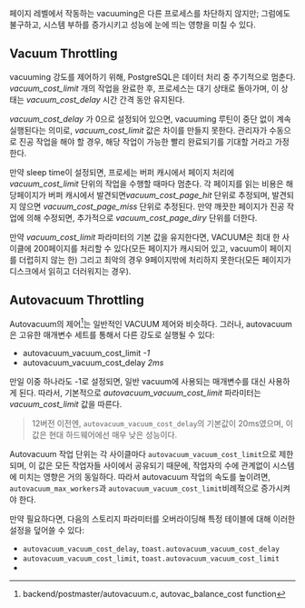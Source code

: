 페이지 레벨에서 작동하는 vacuuming은 다른 프로세스를 차단하지 않지만; 그럼에도 불구하고, 시스템 부하를 증가시키고 성능에 눈에 띄는 영향을 미칠 수 있다.

## Vacuum Throttling

vacuuming 강도를 제어하기 위해, PostgreSQL은 데이터 처리 중 주기적으로 멈춘다.
*vacuum_cost_limit* 개의 작업을 완료한 후, 프로세스는 대기 상태로 돌아가며, 이 상태는 *vacuum_cost_delay* 시간 간격 동안 유지된다.

*vacuum_cost_delay* 가 0으로 설정되어 있으면, vacuuming 루틴이 중단 없이 계속 실행된다는 의미로, *vacuum_cost_limit* 값은 차이를 만들지 못한다.
 관리자가 수동으로 진공 작업을 해야 할 경우, 해당 작업이 가능한 빨리 완료되기를 기대할 거라고 가정한다.

만약 sleep time이 설정되면, 프로세는 버퍼 캐시에서 페이지 처리에 *vacuum_cost_limit* 단위의 작업을 수행할 때마다 멈춘다.
각 페이지를 읽는 비용은 해당페이지가 버퍼 캐시에서 발견되면*vacuum_cost_page_hit* 단위로 추정되며,  발견되지 않으면 *vacuum_cost_page_miss* 단위로 추정된다. 만약 깨끗한 페이지가 진공 작업에 의해 수정되면, 추가적으로 *vacuum_cost_page_diry* 단위를 더한다.

만약 *vacuum_cost_limit* 파라미터의 기본 값을 유지한다면,  VACUUM은 최대 한 사이클에 200페이지를 처리할 수 있다(모든 페이지가 캐시되어 있고, vacuum이 페이지를 더럽히지 않는 한) 그리고 최악의 경우 9페이지밖에 처리하지 못한다(모든 페이지가 디스크에서 읽히고 더러워지는 경우).

## Autovacuum Throttling

Autovacuum의 제어[^3]는 일반적인 VACUUM 제어와 비슷하다.
그러나, autovacuum은 고유한 매개변수 세트를 통해서 다른 강도로 실행될 수 있다:
- autovacuum_vacuum_cost_limit *-1*
- autovacuum_vacuum_cost_delay *2ms*

만일 이중 하나라도 -1로 설정되면, 일반 vacuum에 사용되는 매개변수를 대신 사용하게 된다. 따라서, 기본적으로 *autovacuum_vacuum_cost_limit* 파라미터는 *vacuum_cost_limit* 값을 따른다.

> 12버전 이전엔, `autovacuum_vacuum_cost_delay`의 기본값이 20ms였으며, 이 값은 현대 하드웨어에선 매우 낮은 성능이다.

Autovacuum 작업 단위는 각 사이클마다 `autovacuum_vacuum_cost_limit`으로 제한되며, 이 값은 모든 작업자들 사이에서 공유되기 때문에, 작업자의 수에 관계없이 시스템에 미치는 영향은 거의 동일하다.
따라서 autovacuum 작업의 속도를 높이려면, `autovacuum_max_workers`과 `autovacuum_vacuum_cost_limit`비례적으로 증가시켜야 한다.

만약 필요하다면, 다음의 스토리지 파라미터를 오버라이딩해 특정 테이블에 대해 이러한 설정을 덮어쓸 수 있다:

- `autovacuum_vacuum_cost_delay`, `toast.autovacuum_vacuum_cost_delay`
- `autovacuum_vacuum_cost_limit`, `toast.autovacuum_vacuum_cost_limit`
- 

[^1]: backend/storage/buffer/bufmgr.c, ReadBuffer_common function
[^2:]backend/storage/buffer/bufmgr.c, MarkBufferDirty function
[^3]:backend/postmaster/autovacuum.c, autovac_balance_cost function